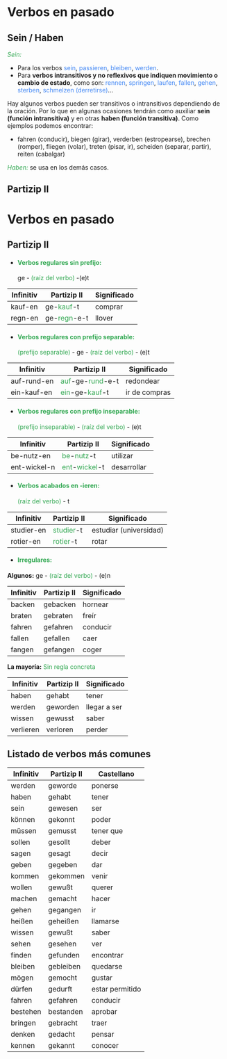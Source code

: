 # Verbos en pasado

## Sein / Haben

<span style="color:#32a852">_Sein:_</span>

* Para los verbos <span style="color:#4287f5">sein</span>, <span style="color:#4287f5">passieren</span>, <span style="color:#4287f5">bleiben</span>, <span style="color:#4287f5">werden</span>.
* Para **verbos intransitivos y no reflexivos que indiquen movimiento o cambio de estado**, como son: <span style="color:#4287f5">rennen</span>, <span style="color:#4287f5">springen</span>, <span style="color:#4287f5">laufen</span>, <span style="color:#4287f5">fallen</span>, <span style="color:#4287f5">gehen</span>, <span style="color:#4287f5">sterben</span>, <span style="color:#4287f5">schmelzen (derretirse)</span>...

Hay algunos verbos pueden ser transitivos o intransitivos dependiendo de la oración. Por lo que en algunas ocasiones tendrán como auxiliar **sein (función intransitiva)** y en otras **haben (función transitiva)**. Como ejemplos podemos encontrar:
* fahren (conducir), biegen (girar), verderben (estropearse), brechen (romper), fliegen (volar), treten (pisar, ir), scheiden (separar, partir), reiten (cabalgar)

<span style="color:#32a852">_Haben:_</span> se usa en los demás casos.

## Partizip II

# Verbos en pasado

## Partizip II

* <h4> <span style="color:#32a852">Verbos regulares sin prefijo: </span></h4>  ge - <span style="color:#32a852">(raíz del verbo)</span> -(e)t

|Infinitiv |	Partizip II	| Significado |
| ----- | ----- | ----- |
| kauf-en |	ge-<span style="color:#32a852">kauf</span>-t	| comprar |
| regn-en |	ge-<span style="color:#32a852">regn</span>-e-t |	llover |

* <h4> <span style="color:#32a852">Verbos regulares con prefijo separable: </span></h4>  <span style="color:#32a852">(prefijo separable)</span> - ge - <span style="color:#32a852">(raíz del verbo)</span> - (e)t

| Infinitiv |	Partizip II	| Significado |
| ----- | ----- | ----- |
| auf-rund-en	| <span style="color:#32a852">auf</span>-ge-<span style="color:#32a852">rund</span>-e-t |	redondear |
| ein-kauf-en	| <span style="color:#32a852">ein</span>-ge-<span style="color:#32a852">kauf</span>-t	| ir de compras |

* <h4> <span style="color:#32a852">Verbos regulares con prefijo inseparable: </span></h4>  <span style="color:#32a852">(prefijo inseparable)</span> -  <span style="color:#32a852">(raíz del verbo)</span> - (e)t

| Infinitiv |	Partizip II	| Significado |
| ----- | ----- | ----- |
| be-nutz-en	| <span style="color:#32a852">be</span>-<span style="color:#32a852">nutz</span>-t |	utilizar |
| ent-wickel-n	| <span style="color:#32a852">ent</span>-<span style="color:#32a852">wickel</span>-t	| desarrollar |

* <h4> <span style="color:#32a852">Verbos acabados en -ieren: </span></h4>  <span style="color:#32a852">(raíz del verbo)</span> - t

| Infinitiv |	Partizip II	| Significado |
| ----- | ----- | ----- |
| studier-en	| <span style="color:#32a852">studier</span>-t |	estudiar (universidad) |
| rotier-en	| <span style="color:#32a852">rotier</span>-t	| rotar |

*  <h4> <span style="color:#32a852">Irregulares: </span></h4>

<b>Algunos:</b> ge - <span style="color:#32a852">(raíz del verbo)</span> - (e)n

| Infinitiv |	Partizip II	| Significado |
| ----- | ----- | ----- |
|backen |	gebacken|	hornear|
|braten |	gebraten|	freír|
|fahren |	gefahren|	conducir|
|fallen |	gefallen|	caer|
|fangen |	gefangen|	coger|

<b>La mayoría:</b> <span style="color:#32a852">Sin regla concreta</span>

| Infinitiv |	Partizip II	| Significado |
| ----- | ----- | ----- |
|haben|	gehabt	|tener|
|werden|	geworden	|llegar a ser|
|wissen|	gewusst	|saber|
|verlieren|	verloren	|perder|

## Listado de verbos más comunes

| Infinitiv | Partizip II | Castellano |
| ---- | ---- | ---- |
| werden | geworde | ponerse  |
| haben | gehabt | tener |
| sein | gewesen | ser  |
| können | gekonnt | poder |
| müssen | gemusst | tener que |
| sollen | gesollt | deber |
| sagen | gesagt | decir |
| geben | gegeben | dar |
| kommen | gekommen | venir |
| wollen | gewußt | querer |
| machen | gemacht | hacer |
| gehen | gegangen | ir |
| heißen | geheißen | llamarse |
| wissen | gewußt | saber |
| sehen | gesehen | ver |
| finden | gefunden | encontrar |
| bleiben | gebleiben | quedarse |
| mögen | gemocht | gustar |
| dürfen | gedurft |estar permitido |
| fahren | gefahren | conducir |
| bestehen | bestanden | aprobar |
| bringen | gebracht | traer |
| denken | gedacht | pensar |
| kennen | gekannt | conocer |
